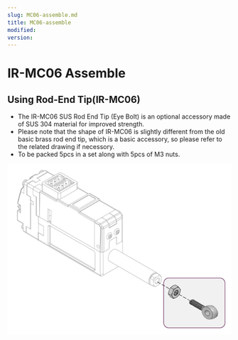 ```yaml
---
slug: MC06-assemble.md
title: MC06-assemble
modified: 
version:
---
```

# IR-MC06 Assemble
## Using Rod-End Tip(IR-MC06)
- The IR-MC06 SUS Rod End Tip (Eye Bolt) is an optional accessory made of SUS 304 material for improved strength.
- Please note that the shape of IR-MC06 is slightly different from the old basic brass rod end tip, which is a basic accessory, so please refer to the related drawing if necessory.
- To be packed 5pcs in a set along with 5pcs of M3 nuts.

![mc06-asb-01](./data/mc06-asb-01.png)
